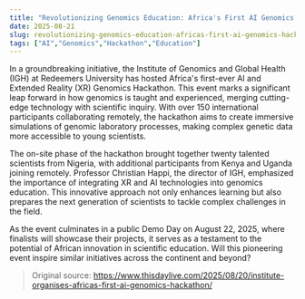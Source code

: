 ```yaml
---
title: "Revolutionizing Genomics Education: Africa's First AI Genomics Hackathon"
date: 2025-08-21
slug: revolutionizing-genomics-education-africas-first-ai-genomics-hackathon
tags: ["AI","Genomics","Hackathon","Education"]
---
```


In a groundbreaking initiative, the Institute of Genomics and Global Health (IGH) at Redeemers University has hosted Africa's first-ever AI and Extended Reality (XR) Genomics Hackathon. This event marks a significant leap forward in how genomics is taught and experienced, merging cutting-edge technology with scientific inquiry. With over 150 international participants collaborating remotely, the hackathon aims to create immersive simulations of genomic laboratory processes, making complex genetic data more accessible to young scientists.

The on-site phase of the hackathon brought together twenty talented scientists from Nigeria, with additional participants from Kenya and Uganda joining remotely. Professor Christian Happi, the director of IGH, emphasized the importance of integrating XR and AI technologies into genomics education. This innovative approach not only enhances learning but also prepares the next generation of scientists to tackle complex challenges in the field.

As the event culminates in a public Demo Day on August 22, 2025, where finalists will showcase their projects, it serves as a testament to the potential of African innovation in scientific education. Will this pioneering event inspire similar initiatives across the continent and beyond?
> Original source: https://www.thisdaylive.com/2025/08/20/institute-organises-africas-first-ai-genomics-hackathon/